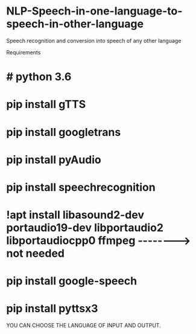 # NLP-Speech-in-one-language-to-speech-in-other-language
Speech recognition and conversion into speech of any other language



 Requirements
# # python 3.6
# pip install gTTS
# pip install googletrans
# pip install pyAudio
# pip install speechrecognition
# !apt install libasound2-dev portaudio19-dev libportaudio2 libportaudiocpp0 ffmpeg  --------> not needed
# pip install google-speech
# pip install pyttsx3


YOU CAN CHOOSE THE LANGUAGE OF INPUT AND OUTPUT.
